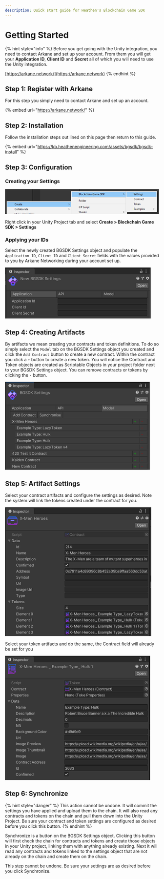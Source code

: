 ```yaml
---
description: Quick start guide for Heathen's Blockchain Game SDK
---
```


# Getting Started

{% hint style="info" %}
Before you get going with the Unity integration, you need to contact Arkane and set up your account. From them you will get your **Application ID**, **Client ID** and **Secret** all of which you will need to use the Unity integration.

[https://arkane.network/](https://arkane.network)
{% endhint %}

## Step 1: Register with Arkane

For this step you simply need to contact Arkane and set up an account.&#x20;

{% embed url="https://arkane.network/" %}

## Step 2: Installation

Follow the installation steps out lined on this page then return to this guide.

{% embed url="https://kb.heathenengineering.com/assets/bgsdk/bgsdk-install" %}

## Step 3: Configuration

### Creating your Settings

![](<../../.gitbook/assets/image (37).png>)

Right click in your Unity Project tab and select **Create > Blockchain Game SDK > Settings**

### Applying your IDs

Select the newly created BGSDK Settings object and populate the `Application ID`, `Client ID` and `Client Secret` fields with the values provided to you by Arkane Networking during your account set up.

![](<../../.gitbook/assets/image (38).png>)

## Step 4: Creating Artifacts

By artifacts we mean creating your contracts and token definitions. To do so simply select the `Model` tab on the BGSDK Settings object you created and click the `Add Contract` button to create a new contract. Within the contract you click a `+` button to create a new token. You will notice the Contract and Token objects are created as Scriptable Objects in your project folder next to your BGSDK Settings object. You can remove contracts or tokens by clicking the `-` button.

![Screen shot of the sample BGSDK Settings object included with the samples.](<../../.gitbook/assets/image (39).png>)

## Step 5: Artifact Settings

Select your contract artifacts and configure the settings as desired. Note the system will link the tokens created under the contract for you.

![Screen shot of a contract from the samples](<../../.gitbook/assets/image (40).png>)

Select your token artifacts and do the same, the Contract field will already be set for you

![SCreen shot of a token from the samples](<../../.gitbook/assets/image (41).png>)

## Step 6: Synchronize

{% hint style="danger" %}
This action cannot be undone. It will commit the settings you have applied and upload them to the chain. It will also read any contracts and tokens on the chain and pull them down into the Unity Project. Be sure your contract and token settings are configured as desired before you click this button.
{% endhint %}

Synchronize is a button on the BGSDK Settings object. Clicking this button will first check the chain for contracts and tokens and create those objects in your Unity project, linking them with anything already existing. Next it will read any contracts and tokens linked to the settings object that are not already on the chain and create them on the chain.

This step cannot be undone. Be sure your settings are as desired before you click Synchronize.
